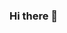 ### Hi there 👋

<!--
**abilcode/abilcode** is a ✨ _special_ ✨ repository because its `README.md` (this file) appears on your GitHub profile.

Hello All... 
My name is Muhammad Nabil Fadhlurrahman, you can call me abil.
🔭 I’m currently Studying at Bandung Institute of Technology majoring in Mathematics
🌱 I’m currently learning Applied Mathematics, Statistics, Data Science, and Machine Learning
👯 I’m looking to collaborate on field related to Health Informarics and Social analysis
💬 Ask me about Data Science or Mathematics related stuff
📫 How to reach me: Linkedin : https://www.linkedin.com/in/muhammad-nabil-fadurrahman-42381918b/
